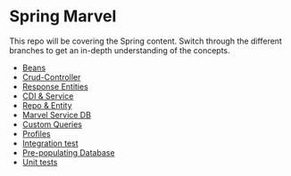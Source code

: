 # Spring Marvel 

This repo will be covering the Spring content.
Switch through the different branches to get an in-depth understanding of the concepts.

* [Beans](https://github.com/savannahvaith/Spring-Marvel/tree/beans)
* [Crud-Controller](https://github.com/savannahvaith/Spring-Marvel/tree/crud-controller)
* [Response Entities](https://github.com/savannahvaith/Spring-Marvel/tree/response-entities)
* [CDI & Service](https://github.com/savannahvaith/Spring-Marvel/tree/cdi-and-service)
* [Repo & Entity](https://github.com/savannahvaith/Spring-Marvel/tree/repo-and-entity)
* [Marvel Service DB](https://github.com/savannahvaith/Spring-Marvel/tree/marvel-service-db)
* [Custom Queries](https://github.com/savannahvaith/Spring-Marvel/tree/custom-queries)
* [Profiles](https://github.com/savannahvaith/Spring-Marvel/tree/profiles)
* [Integration test](https://github.com/savannahvaith/Spring-Marvel/tree/integration-test-create)
* [Pre-populating Database](https://github.com/savannahvaith/Spring-Marvel/tree/pre-populating-db)
* [Unit tests](https://github.com/savannahvaith/Spring-Marvel/tree/unit-tests)